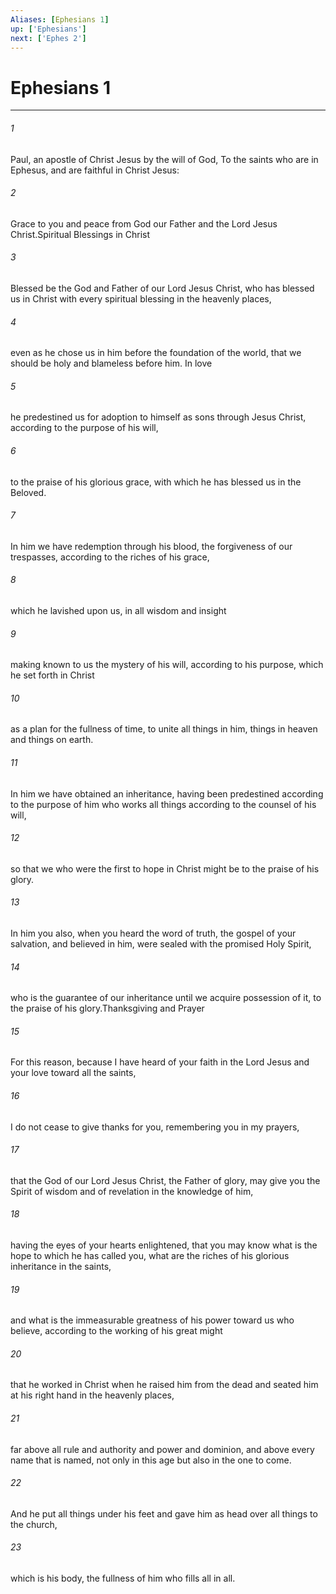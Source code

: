 ```yaml
---
Aliases: [Ephesians 1]
up: ['Ephesians']
next: ['Ephes 2']
---
```

# Ephesians 1
***



###### 1 
Paul, an apostle of Christ Jesus by the will of God, To the saints who are in Ephesus, and are faithful in Christ Jesus: 

###### 2 
Grace to you and peace from God our Father and the Lord Jesus Christ.Spiritual Blessings in Christ 

###### 3 
Blessed be the God and Father of our Lord Jesus Christ, who has blessed us in Christ with every spiritual blessing in the heavenly places, 

###### 4 
even as he chose us in him before the foundation of the world, that we should be holy and blameless before him. In love 

###### 5 
he predestined us for adoption to himself as sons through Jesus Christ, according to the purpose of his will, 

###### 6 
to the praise of his glorious grace, with which he has blessed us in the Beloved. 

###### 7 
In him we have redemption through his blood, the forgiveness of our trespasses, according to the riches of his grace, 

###### 8 
which he lavished upon us, in all wisdom and insight 

###### 9 
making known to us the mystery of his will, according to his purpose, which he set forth in Christ 

###### 10 
as a plan for the fullness of time, to unite all things in him, things in heaven and things on earth. 

###### 11 
In him we have obtained an inheritance, having been predestined according to the purpose of him who works all things according to the counsel of his will, 

###### 12 
so that we who were the first to hope in Christ might be to the praise of his glory. 

###### 13 
In him you also, when you heard the word of truth, the gospel of your salvation, and believed in him, were sealed with the promised Holy Spirit, 

###### 14 
who is the guarantee of our inheritance until we acquire possession of it, to the praise of his glory.Thanksgiving and Prayer 

###### 15 
For this reason, because I have heard of your faith in the Lord Jesus and your love toward all the saints, 

###### 16 
I do not cease to give thanks for you, remembering you in my prayers, 

###### 17 
that the God of our Lord Jesus Christ, the Father of glory, may give you the Spirit of wisdom and of revelation in the knowledge of him, 

###### 18 
having the eyes of your hearts enlightened, that you may know what is the hope to which he has called you, what are the riches of his glorious inheritance in the saints, 

###### 19 
and what is the immeasurable greatness of his power toward us who believe, according to the working of his great might 

###### 20 
that he worked in Christ when he raised him from the dead and seated him at his right hand in the heavenly places, 

###### 21 
far above all rule and authority and power and dominion, and above every name that is named, not only in this age but also in the one to come. 

###### 22 
And he put all things under his feet and gave him as head over all things to the church, 

###### 23 
which is his body, the fullness of him who fills all in all.
